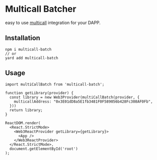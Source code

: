# Multicall Batcher

easy to use [multicall](https://github.com/makerdao/multicall) integration for your DAPP.

## Installation

```
npm i multicall-batch
// or
yard add multicall-batch
```

## Usage

```
import multiCallBatch from 'multicall-batch';

function getLibrary(provider) {
  const library = new Web3Provider(multiCallBatch(provider, {
    multicallAddress: "0x3E01dD8a5E1fb3481F0F589056b428Fc308AF0Fb",
  }))
  return library;
}

ReactDOM.render(
  <React.StrictMode>
    <Web3ReactProvider getLibrary={getLibrary}>
      <App /> 
    </Web3ReactProvider>
  </React.StrictMode>,
  document.getElementById('root')
);
```
